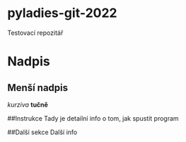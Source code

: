 # pyladies-git-2022
Testovací repozitář

# Nadpis
## Menší nadpis
*kurziva*
**tučně**

##Instrukce
Tady je detailní info o tom, jak spustit program

##Další sekce
Další info
